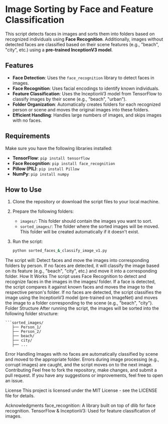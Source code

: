 # Image Sorting by Face and Feature Classification

This script detects faces in images and sorts them into folders based on recognized individuals using **Face Recognition**. Additionally, images without detected faces are classified based on their scene features (e.g., "beach", "city", etc.) using a **pre-trained InceptionV3 model**.

## Features
- **Face Detection**: Uses the `face_recognition` library to detect faces in images.
- **Face Recognition**: Uses facial encodings to identify known individuals.
- **Feature Classification**: Uses the InceptionV3 model from TensorFlow to classify images by their scene (e.g., "beach", "urban").
- **Folder Organization**: Automatically creates folders for each recognized person or scene and moves the original images into these folders.
- **Efficient Handling**: Handles large numbers of images, and skips images with no faces.

## Requirements
Make sure you have the following libraries installed:

- **TensorFlow**: `pip install tensorflow`
- **Face Recognition**: `pip install face_recognition`
- **Pillow (PIL)**: `pip install Pillow`
- **NumPy**: `pip install numpy`

## How to Use

1. Clone the repository or download the script files to your local machine.
   
2. Prepare the following folders:
   - `images/`: This folder should contain the images you want to sort.
   - `sorted_images/`: The folder where the sorted images will be moved. This folder will be created automatically if it doesn't exist.

3. Run the script:

   ```bash
   python sorted_faces_&_classify_image_v1.py
The script will:
Detect faces and move the images into corresponding folders by person.
If no faces are detected, it will classify the image based on its feature (e.g., "beach", "city", etc.) and move it into a corresponding folder.
How It Works
The script uses Face Recognition to detect and recognize faces in the images in the images/ folder.
If a face is detected, the script compares it against known faces and moves the image to the respective person's folder.
If no faces are detected, the script classifies the image using the InceptionV3 model (pre-trained on ImageNet) and moves the image to a folder corresponding to the scene (e.g., "beach", "city").
Folder Structure
After running the script, the images will be sorted into the following folder structure:

    ```sorted_images/
       ├── Person_1/
       ├── Person_2/
       ├── beach/
       ├── city/
       ├── ...
Error Handling
Images with no faces are automatically classified by scene and moved to the appropriate folder.
Errors during image processing (e.g., corrupt images) are caught, and the script moves on to the next image.
Contributing
Feel free to fork the repository, make changes, and submit a pull request. If you have any suggestions or improvements, feel free to open an issue.

License
This project is licensed under the MIT License - see the LICENSE file for details.

Acknowledgments
face_recognition: A library built on top of dlib for face recognition.
TensorFlow & InceptionV3: Used for feature classification of images.
